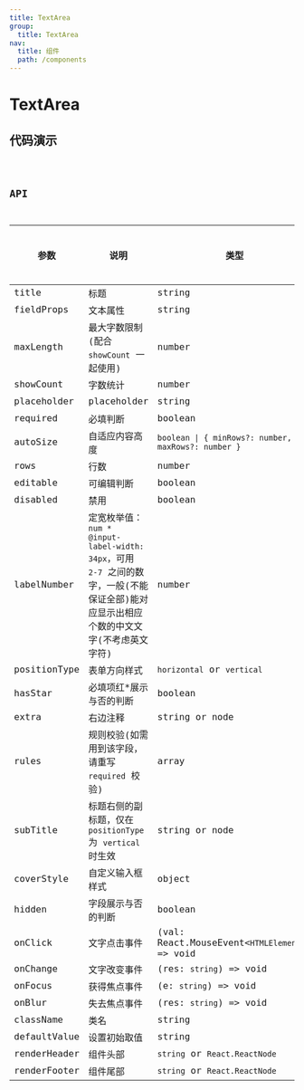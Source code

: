 ```yaml
---
title: TextArea
group:
  title: TextArea
nav:
  title: 组件
  path: /components
---
```


# TextArea

## 代码演示

<code src="./demo/index.tsx" />

## API

| 参数         | 说明                                                                                                                                  | 类型                                                | 默认值       | 是否必填 |
| ------------ | ------------------------------------------------------------------------------------------------------------------------------------- | --------------------------------------------------- | ------------ | -------- |
| title        | 标题                                                                                                                                  | string                                              | ''           | 是       |
| fieldProps   | 文本属性                                                                                                                              | string                                              | ''           | 是       |
| maxLength    | 最大字数限制(配合 `showCount` 一起使用)                                                                                               | number                                              | -            | 否       |
| showCount    | 字数统计                                                                                                                              | number                                              | -            | 否       |
| placeholder  | placeholder                                                                                                                           | string                                              | ''           | 否       |
| required     | 必填判断                                                                                                                              | boolean                                             | false        | 否       |
| autoSize     | 自适应内容高度                                                                                                                        | `boolean \| { minRows?: number, maxRows?: number }` | false        | 否       |
| rows         | 行数                                                                                                                                  | number                                              | 3            | 否       |
| editable     | 可编辑判断                                                                                                                            | boolean                                             | false        | 否       |
| disabled     | 禁用                                                                                                                                  | boolean                                             | false        | 否       |
| labelNumber  | 定宽枚举值：`num * @input-label-width: 34px`，可用 `2-7` 之间的数字，一般(不能保证全部)能对应显示出相应个数的中文文字(不考虑英文字符) | number                                              | 5            | 否       |
| positionType | 表单方向样式                                                                                                                          | `horizontal` or `vertical`                          | `horizontal` | 否       |
| hasStar      | 必填项红\*展示与否的判断                                                                                                              | boolean                                             | true         | 否       |
| extra        | 右边注释                                                                                                                              | string or node                                      | ''           | 否       |
| rules        | 规则校验(如需用到该字段，请重写 `required` 校验)                                                                                      | array                                               | []           | 否       |
| subTitle     | 标题右侧的副标题，仅在 `positionType` 为 `vertical` 时生效                                                                            | string or node                                      | ''           | 否       |
| coverStyle   | 自定义输入框样式                                                                                                                      | object                                              | {}           | 否       |
| hidden       | 字段展示与否的判断                                                                                                                    | boolean                                             | false        | 否       |
| onClick      | 文字点击事件                                                                                                                          | (val: React.MouseEvent<`HTMLElement`>) => void      | null         | 否       |
| onChange     | 文字改变事件                                                                                                                          | (res: `string`) => void                             | null         | 否       |
| onFocus      | 获得焦点事件                                                                                                                          | (e: `string`) => void                               | null         | 否       |
| onBlur       | 失去焦点事件                                                                                                                          | (res: `string`) => void                             | null         | 否       |
| className    | 类名                                                                                                                                  | string                                              | -            | 否       |
| defaultValue | 设置初始取值                                                                                                                          | string                                              | -            | 否       |
| renderHeader | 组件头部                                                                                                                              | `string` or `React.ReactNode`                       | ''           | 否       |
| renderFooter | 组件尾部                                                                                                                              | `string` or `React.ReactNode`                       | ''           | 否       |
